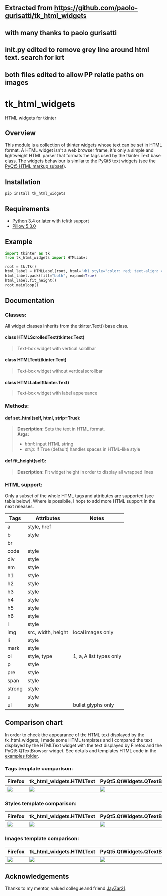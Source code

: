 ## Extracted from https://github.com/paolo-gurisatti/tk_html_widgets
## with many thanks to paolo gurisatti
## __init__.py edited to remove grey line around html text. search for krt
## both files edited to allow PP relatie paths on images
# tk_html_widgets
HTML widgets for tkinter

## Overview
This module is a collection of tkinter widgets whose text can be set in HTML format.
A HTML widget isn't a web browser frame, it's only a simple and lightweight HTML parser that formats the tags used by the tkinter Text base class.
The widgets behaviour is similar to the PyQt5 text widgets (see the [PyQt5 HTML markup subset](http://doc.qt.io/qt-5/richtext-html-subset.html)).

## Installation
``pip install tk_html_widgets``
 
## Requirements
 - [Python 3.4 or later](https://www.python.org/downloads/) with tcl/tk support
 - [Pillow 5.3.0](https://github.com/python-pillow/Pillow)

## Example
```python
import tkinter as tk
from tk_html_widgets import HTMLLabel

root = tk.Tk()
html_label = HTMLLabel(root, html='<h1 style="color: red; text-align: center"> Hello World </H1>')
html_label.pack(fill="both", expand=True)
html_label.fit_height()
root.mainloop()
```

## Documentation

### Classes:
All widget classes inherits from the tkinter.Text() base class.

#### class HTMLScrolledText(tkinter.Text)
> Text-box widget with vertical scrollbar
#### class HTMLText(tkinter.Text)
> Text-box widget without vertical scrollbar
#### class HTMLLabel(tkinter.Text)
> Text-box widget with label appereance
 
### Methods:
#### def set_html(self, html, strip=True):
> **Description:** Sets the text in HTML format. <br>
> **Args:**
>  - *html*: input HTML string
>  - *strip*: if True (default) handles spaces in HTML-like style 

#### def fit_height(self):
> **Description:** Fit widget height in order to display all wrapped lines

### HTML support:
Only a subset of the whole HTML tags and attributes are supported (see table below).
Where is possibile, I hope to add more HTML support in the next releases.

 **Tags** | **Attributes**  | **Notes** 
--- | --- | ---
a| style, href | 
b| style | 
br|| 
code | style | 
div | style | 
em| style | 
h1 | style | 
h2 | style | 
h3 | style | 
h4 | style | 
h5 | style | 
h6 | style | 
i| style | 
img| src, width, height | local images only 
li| style | 
mark| style | 
ol| style, type | 1, a, A list types only
p | style | 
pre | style | 
span| style | 
strong| style | 
u| style | 
ul| style | bullet glyphs only

## Comparison chart
In order to check the appearance of the HTML text displayed by the tk_html_widgets, I made some HTML templates and I compared the text displayed by the HTMLText widget with the text displayed by Firefox and the PyQt5 QTextBrowser widget.
See details and templates HTML code in the [examples folder](https://github.com/paolo-gurisatti/tk_html_widgets/tree/master/examples).

### Tags template comparison:
**Firefox** | **tk_html_widgets.HTMLText** | **PyQt5.QtWidgets.QTextBrowser** 
--- | --- | ---
![](https://github.com/paolo-gurisatti/tk_html_widgets/blob/master/examples/img/tags_firefox.png)|![](https://github.com/paolo-gurisatti/tk_html_widgets/blob/master/examples/img/tags_tk.png)|![](https://github.com/paolo-gurisatti/tk_html_widgets/blob/master/examples/img/tags_pyqt5.png)

### Styles template comparison:
**Firefox** | **tk_html_widgets.HTMLText** | **PyQt5.QtWidgets.QTextBrowser** 
--- | --- | ---
![](https://github.com/paolo-gurisatti/tk_html_widgets/blob/master/examples/img/styles_firefox.png)|![](https://github.com/paolo-gurisatti/tk_html_widgets/blob/master/examples/img/styles_tk.png)|![](https://github.com/paolo-gurisatti/tk_html_widgets/blob/master/examples/img/styles_pyqt5.png)

### Images template comparison:
**Firefox** | **tk_html_widgets.HTMLText** | **PyQt5.QtWidgets.QTextBrowser** 
--- | --- | ---
![](https://github.com/paolo-gurisatti/tk_html_widgets/blob/master/examples/img/images_firefox.png)|![](https://github.com/paolo-gurisatti/tk_html_widgets/blob/master/examples/img/images_tk.png)|![](https://github.com/paolo-gurisatti/tk_html_widgets/blob/master/examples/img/images_pyqt5.png)


## Acknowledgements
Thanks to my mentor, valued collegue and friend [JayZar21](https://github.com/JayZar21).
